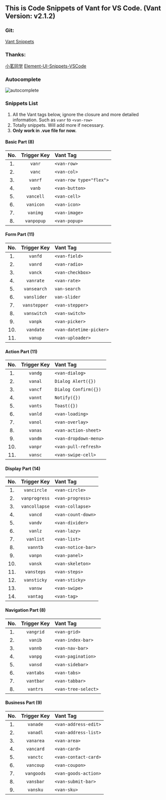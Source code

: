 <!--
 * @Description: Vant Snippets
 * @Author: fishku
 * @Date: 2019-08-12 08:44:25
 * @LastEditTime: 2019-08-14 15:33:33
 * @LastEditors: Please set LastEditors
 -->
## This is Code Snippets of Vant for VS Code. (Vant Version: v2.1.2)
### Git: 
[Vant Snippets](https://github.com/yhsy/vant-snippets) 

### Thanks: 
[小茗同学](http://blog.haoji.me/vscode-plugin-overview.html)
[Element-UI-Snippets-VSCode](https://github.com/snowffer/Element-UI-Snippets-VSCode)

### Autocomplete
![autocomplete](https://raw.githubusercontent.com/yhsy/vant-snippets/master/images/vant-auto1.gif)

### Snippets List
1. All the Vant tags below, ignore the closure and more detailed information. Such as `vanr` to `<van-row>`
2. Totally  snippets. Will add more if necessary.
3. **Only work in .vue file for now.**

#### Basic Part (8)
|  No.  | Trigger&nbsp;Key | Vant Tag                |
| :---: | :--------------: | :---------------------- |
|  1.   |      `vanr`      | `<van-row>`             |
|  2.   |      `vanc`      | `<van-col>`             |
|  3.   |     `vanrf`      | `<van-row type="flex">` |
|  4.   |      `vanb`      | `<van-button>`          |
|  5.   |    `vancell`     | `<van-cell>`            |
|  6.   |    `vanicon`     | `<van-icon>`            |
|  7.   |     `vanimg`     | `<van-image>`           |
|  8.   |    `vanpopup`    | `<van-popup>`           |


#### Form Part (11)

|  No.  | Trigger&nbsp;Key | Vant Tag                |
| :---: | :--------------: | :---------------------- |
|  1.   |     `vanfd`      | `<van-field>`           |
|  2.   |     `vanrd`      | `<van-radio>`           |
|  3.   |     `vanck`      | `<van-checkbox>`        |
|  4.   |    `vanrate`     | `<van-rate>`            |
|  5.   |   `vansearch`    | `van-search`            |
|  6.   |   `vanslider`    | `van-slider`            |
|  7.   |   `vanstepper`   | `<van-stepper>`         |
|  8.   |   `vanswitch`    | `<van-switch>`          |
|  9.   |     `vanpk`      | `<van-picker>`          |
|  10.  |    `vandate`     | `<van-datetime-picker>` |
|  11.  |     `vanup`      | `<van-uploader>`        |


#### Action Part (11)

|  No.  | Trigger Key | Vant Tag              |
| :---: | :---------: | :-------------------- |
|  1.   |   `vandg`   | `<van-dialog>`        |
|  2.   |   `vanal`   | `Dialog Alert({})`    |
|  3.   |   `vancf`   | `Dialog Confirm({})`  |
|  4.   |   `vannt`   | `Notify({})`          |
|  5.   |   `vants`   | `Toast({})`           |
|  6.   |   `vanld`   | `<van-loading>`       |
|  7.   |   `vanol`   | `<van-overlay>`       |
|  8.   |   `vanas`   | `<van-action-sheet>`  |
|  9.   |   `vandm`   | `<van-dropdown-menu>` |
|  10.  |   `vanpr`   | `<van-pull-refresh>`  |
|  11.  |   `vansc`   | `<van-swipe-cell>`    |


#### Display Part (14)

|  No.  |  Trigger Key  | Vant Tag           |
| :---: | :-----------: | :----------------- |
|  1.   |  `vancircle`  | `<van-circle>`     |
|  2.   | `vanprogress` | `<van-progress>`   |
|  3.   | `vancollapse` | `<van-collapse>`   |
|  4.   |    `vancd`    | `<van-count-down>` |
|  5.   |    `vandv`    | `<van-divider>`    |
|  6.   |    `vanlz`    | `<van-lazy>`       |
|  7.   |   `vanlist`   | `<van-list>`       |
|  8.   |   `vanntb`    | `<van-notice-bar>` |
|  9.   |    `vanpn`    | `<van-panel>`      |
|  10.  |    `vansk`    | `<van-skeleton>`   |
|  11.  |  `vansteps`   | `<van-steps>`      |
|  12.  |  `vansticky`  | `<van-sticky>`     |
|  13.  |    `vansw`    | `<van-swipe>`      |
|  14.  |   `vantag`    | `<van-tag>`        |


#### Navigation Part (8)

|  No.  | Trigger Key | Vant Tag            |
| :---: | :---------: | :------------------ |
|  1.   |  `vangrid`  | `<van-grid>`        |
|  2.   |   `vanib`   | `<van-index-bar>`   |
|  3.   |   `vannb`   | `<van-nav-bar>`     |
|  4.   |   `vanpg`   | `<van-pagination>`  |
|  5.   |   `vansd`   | `<van-sidebar>`     |
|  6.   |  `vantabs`  | `<van-tabs>`        |
|  7.   |  `vantbar`  | `<van-tabbar>`      |
|  8.   |  `vantrs`   | `<van-tree-select>` |

#### Business Part (9)
|  No.  | Trigger Key | Vant Tag             |
| :---: | :---------: | :------------------- |
|  1.   |  `vanade`   | `<van-address-edit>` |
|  2.   |  `vanadl`   | `<van-address-list>` |
|  3.   |  `vanarea`  | `<van-area>`         |
|  4.   |  `vancard`  | `<van-card>`         |
|  5.   |  `vanctc`   | `<van-contact-card>` |
|  6.   |  `vancoup`  | `<van-coupon>`       |
|  7.   | `vangoods`  | `<van-goods-action>` |
|  8.   |  `vansbar`  | `<van-submit-bar>`   |
|  9.   |  `vansku`   | `<van-sku>`          |

